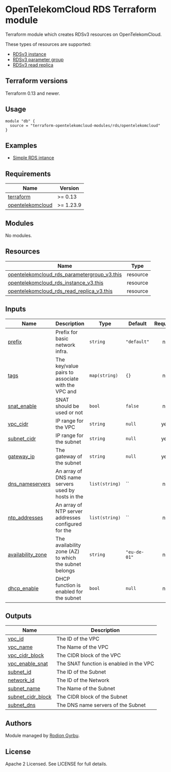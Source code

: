 # OpenTelekomCloud RDS Terraform module

Terraform module which creates RDSv3 resources on OpenTelekomCloud.

These types of resources are supported:

* [RDSv3 instance](https://registry.terraform.io/providers/opentelekomcloud/opentelekomcloud/latest/docs/resources/rds_instance_v3)
* [RDSv3 parameter group](https://registry.terraform.io/providers/opentelekomcloud/opentelekomcloud/latest/docs/resources/rds_parametergroup_v3)
* [RDSv3 read replica](https://registry.terraform.io/providers/opentelekomcloud/opentelekomcloud/latest/docs/resources/rds_read_replica_v3)

## Terraform versions

Terraform 0.13 and newer.

## Usage

```hcl
module "db" {
  source = "terraform-opentelekomcloud-modules/rds/opentelekomcloud"
}
```


## Examples

* [Simple RDS intance](https://github.com/terraform-opentelekomcloud-modules/terraform-opentelekomcloud-rds/tree/main/examples/simple-rds)

## Requirements

| Name                                                                                           | Version   |
| ---------------------------------------------------------------------------------------------- | --------- |
| <a name="requirement_terraform"></a> [terraform](#requirement\_terraform)                      | >= 0.13   |
| <a name="requirement_opentelekomcloud"></a> [opentelekomcloud](#requirement\_opentelekomcloud) | >= 1.23.9 |

## Modules

No modules.

## Resources

| Name                                                                                                                                                             | Type     |
| ---------------------------------------------------------------------------------------------------------------------------------------------------------------- | -------- |
| [opentelekomcloud_rds_parametergroup_v3.this](https://registry.terraform.io/providers/opentelekomcloud/opentelekomcloud/latest/docs/resources/rds_instance_v3)   | resource |
| [opentelekomcloud_rds_instance_v3.this](https://registry.terraform.io/providers/opentelekomcloud/opentelekomcloud/latest/docs/resources/rds_parametergroup_v3)   | resource |
| [opentelekomcloud_rds_read_replica_v3.this](https://registry.terraform.io/providers/opentelekomcloud/opentelekomcloud/latest/docs/resources/rds_read_replica_v3) | resource |

## Inputs

| Name                                                                                    | Description                                            | Type           | Default      | Required |
| --------------------------------------------------------------------------------------- | ------------------------------------------------------ | -------------- | ------------ | :------: |
| <a name="input_prefix"></a> [prefix](#input\_prefix)                                    | Prefix for basic network infra.                        | `string`       | `"default"`  |    no    |
| <a name="input_tags"></a> [tags](#input\_tags)                                          | The key/value pairs to associate with the VPC and      | `map(string)`  | `{}`         |    no    |
| <a name="input_snat_enable"></a> [snat\_enable](#input\_snat\_enable)                   | SNAT should be used or not                             | `bool`         | `false`      |    no    |
| <a name="input_vpc_cidr"></a> [vpc\_cidr](#input\_vpc\_cidr)                            | IP range for the VPC                                   | `string`       | `null`       |   yes    |
| <a name="input_subnet_cidr"></a> [subnet\_cidr](#input\_subnet\_cidr)                   | IP range for the subnet                                | `string`       | `null`       |   yes    |
| <a name="input_gateway_ip"></a> [gateway\_ip](#input\_gateway\_ip)                      | The gateway of the subnet                              | `string`       | `null`       |   yes    |
| <a name="input_dns_nameservers"></a> [dns\_nameservers](#input\_dns\_nameservers)       | An array of DNS name servers used by hosts in the      | `list(string)` | ``           |    no    |
| <a name="input_ntp_addresses"></a> [ntp\_addresses](#input\_ntp\_addresses)             | An array of NTP server addresses configured for the    | `list(string)` | ``           |    no    |
| <a name="input_availability_zone"></a> [availability\_zone](#input\_availability\_zone) | The availability zone (AZ) to which the subnet belongs | `string`       | `"eu-de-01"` |    no    |
| <a name="input_dhcp_enable"></a> [dhcp\_enable](#input\_dhcp\_enable)                   | DHCP function is enabled for the subnet                | `bool`         | `null`       |    no    |

## Outputs

| Name                                                                                        | Description                             |
| ------------------------------------------------------------------------------------------- | --------------------------------------- |
| <a name="output_vpc_id"></a> [vpc\_id](#output\_vpc\_id)                                    | The ID of the VPC                       |
| <a name="output_vpc_name"></a> [vpc\_name](#output\_vpc\_name)                              | The Name of the VPC                     |
| <a name="output_vpc_cidr_block"></a> [vpc\_cidr\_block](#output\_vpc\_cidr\_block)          | The CIDR block of the VPC               |
| <a name="output_vpc_enable_snat"></a> [vpc\_enable\_snat](#output\_vpc\_enable\_snat)       | The SNAT function is enabled in the VPC |
| <a name="output_subnet_id"></a> [subnet\_id](#output\_subnet\_id)                           | The ID of the Subnet                    |
| <a name="output_network_id"></a> [network\_id](#output\_network\_id)                        | The ID of the Network                   |
| <a name="output_subnet_name"></a> [subnet\_name](#output\_subnet\_name)                     | The Name of the Subnet                  |
| <a name="output_subnet_cidr_block"></a> [subnet\_cidr\_block](#output\_subnet\_cidr\_block) | The CIDR block of the Subnet            |
| <a name="output_subnet_dns"></a> [subnet\_dns](#output\_subnet\_dns)                        | The DNS name servers of the Subnet      |


## Authors

Module managed by [Rodion Gyrbu](https://github.com/lego963).

## License

Apache 2 Licensed. See LICENSE for full details.
